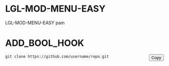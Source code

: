 # LGL-MOD-MENU-EASY
LGL-MOD-MENU-EASY
pam

# ADD_BOOL_HOOK

<div style="position: relative;">
  <pre><code id="myCode">git clone https://github.com/username/repo.git</code></pre>
  <button onclick="copyCode()" style="position:absolute; top:0; right:0;">Copy</button>
</div>

